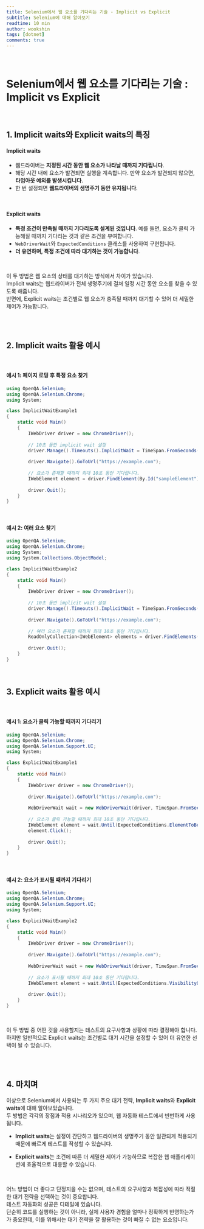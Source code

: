 ```yaml
---
title: Selenium에서 웹 요소를 기다리는 기술 - Implicit vs Explicit
subtitle: Selenium에 대해 알아보기
readtime: 10 min
author: wookshin
tags: [dotnet]
comments: true
---
```


<br/>

# Selenium에서 웹 요소를 기다리는 기술 : Implicit vs Explicit

<br/>

## 1. Implicit waits와 Explicit waits의 특징

#### Implicit waits

- 웹드라이버는 **지정된 시간 동안 웹 요소가 나타날 때까지 기다립니다**.
- 해당 시간 내에 요소가 발견되면 실행을 계속합니다. 만약 요소가 발견되지 않으면, **타임아웃 예외를 발생시킵니다**.
- 한 번 설정되면 **웹드라이버의 생명주기 동안 유지됩니다**.

<br/>

#### Explicit waits

- **특정 조건이 만족될 때까지 기다리도록 설계된 것입니다**. 예를 들면, 요소가 클릭 가능해질 때까지 기다리는 것과 같은 조건을 부여합니다.
- `WebDriverWait`와 `ExpectedConditions` 클래스를 사용하여 구현됩니다.
- **더 유연하며, 특정 조건에 따라 대기하는 것이 가능합니다**.

<br/>

이 두 방법은 웹 요소의 상태를 대기하는 방식에서 차이가 있습니다.  
Implicit waits는 웹드라이버가 전체 생명주기에 걸쳐 일정 시간 동안 요소를 찾을 수 있도록 해줍니다.  
반면에, Explicit waits는 조건별로 웹 요소가 충족될 때까지 대기할 수 있어 더 세밀한 제어가 가능합니다.

<br/><br/>

## 2. Implicit waits 활용 예시

<br/>

#### 예시 1: 페이지 로딩 후 특정 요소 찾기

```csharp
using OpenQA.Selenium;
using OpenQA.Selenium.Chrome;
using System;

class ImplicitWaitExample1
{
    static void Main()
    {
        IWebDriver driver = new ChromeDriver();
        
        // 10초 동안 implicit wait 설정
        driver.Manage().Timeouts().ImplicitWait = TimeSpan.FromSeconds(10);
        
        driver.Navigate().GoToUrl("https://example.com");
        
        // 요소가 존재할 때까지 최대 10초 동안 기다립니다.
        IWebElement element = driver.FindElement(By.Id("sampleElement"));
        
        driver.Quit();
    }
}
```

<br/>

#### 예시 2: 여러 요소 찾기

```csharp
using OpenQA.Selenium;
using OpenQA.Selenium.Chrome;
using System;
using System.Collections.ObjectModel;

class ImplicitWaitExample2
{
    static void Main()
    {
        IWebDriver driver = new ChromeDriver();
        
        // 10초 동안 implicit wait 설정
        driver.Manage().Timeouts().ImplicitWait = TimeSpan.FromSeconds(10);
        
        driver.Navigate().GoToUrl("https://example.com");
        
        // 여러 요소가 존재할 때까지 최대 10초 동안 기다립니다.
        ReadOnlyCollection<IWebElement> elements = driver.FindElements(By.ClassName("sampleClass"));
        
        driver.Quit();
    }
}
```

<br/>

## 3. Explicit waits 활용 예시

<br/>

#### 예시 1: 요소가 클릭 가능할 때까지 기다리기

```csharp
using OpenQA.Selenium;
using OpenQA.Selenium.Chrome;
using OpenQA.Selenium.Support.UI;
using System;

class ExplicitWaitExample1
{
    static void Main()
    {
        IWebDriver driver = new ChromeDriver();
        
        driver.Navigate().GoToUrl("https://example.com");
        
        WebDriverWait wait = new WebDriverWait(driver, TimeSpan.FromSeconds(10));
        
        // 요소가 클릭 가능할 때까지 최대 10초 동안 기다립니다.
        IWebElement element = wait.Until(ExpectedConditions.ElementToBeClickable(By.Id("sampleElement")));
        element.Click();
        
        driver.Quit();
    }
}
```

<br/>

#### 예시 2: 요소가 표시될 때까지 기다리기

```csharp
using OpenQA.Selenium;
using OpenQA.Selenium.Chrome;
using OpenQA.Selenium.Support.UI;
using System;

class ExplicitWaitExample2
{
    static void Main()
    {
        IWebDriver driver = new ChromeDriver();
        
        driver.Navigate().GoToUrl("https://example.com");
        
        WebDriverWait wait = new WebDriverWait(driver, TimeSpan.FromSeconds(10));
        
        // 요소가 표시될 때까지 최대 10초 동안 기다립니다.
        IWebElement element = wait.Until(ExpectedConditions.VisibilityOfElementLocated(By.Id("sampleElement")));
        
        driver.Quit();
    }
}
```

<br/>

이 두 방법 중 어떤 것을 사용할지는 테스트의 요구사항과 상황에 따라 결정해야 합니다.  
하지만 일반적으로 Explicit waits는 조건별로 대기 시간을 설정할 수 있어 더 유연한 선택이 될 수 있습니다.

<br/><br/>

## 4. 마치며

이상으로 Selenium에서 사용되는 두 가지 주요 대기 전략, **Implicit waits**와 **Explicit waits**에 대해 알아보았습니다.  
두 방법은 각각의 장점과 적용 시나리오가 있으며, 웹 자동화 테스트에서 빈번하게 사용됩니다.

- **Implicit waits**는 설정이 간단하고 웹드라이버의 생명주기 동안 일관되게 적용되기 때문에 빠르게 테스트를 작성할 수 있습니다.
  
- **Explicit waits**는 조건에 따른 더 세밀한 제어가 가능하므로 복잡한 웹 애플리케이션에 효율적으로 대응할 수 있습니다.

<br/>

어느 방법이 더 좋다고 단정지을 수는 없으며, 테스트의 요구사항과 복잡성에 따라 적절한 대기 전략을 선택하는 것이 중요합니다.  
테스트 자동화의 성공은 디테일에 있습니다.  
단순히 코드를 실행하는 것이 아니라, 실제 사용자 경험을 얼마나 정확하게 반영하는가가 중요한데, 이를 위해서는 대기 전략을 잘 활용하는 것이 빠질 수 없는 요소입니다.  

<br/><br/><br/><br/><br/>
